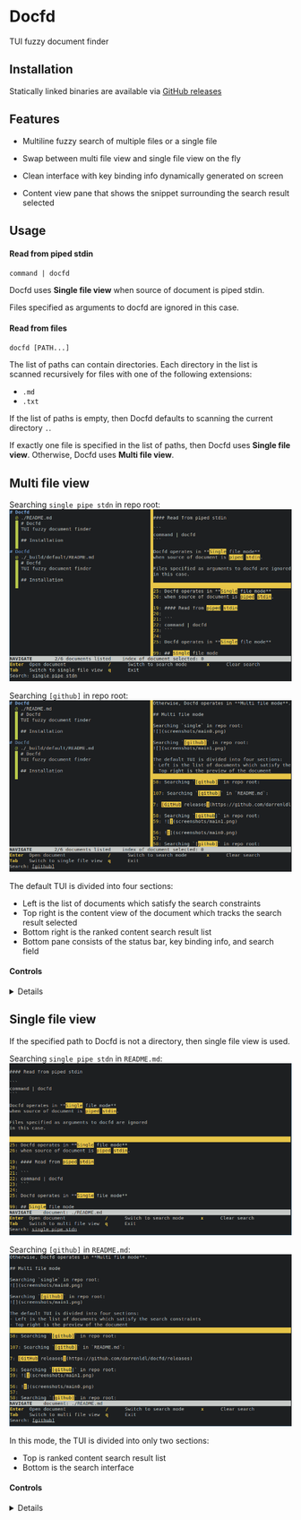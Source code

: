 # Docfd
TUI fuzzy document finder

## Installation

Statically linked binaries are available via
[GitHub releases](https://github.com/darrenldl/docfd/releases)

## Features

- Multiline fuzzy search of multiple files or a single file

- Swap between multi file view and single file view on the fly

- Clean interface with key binding info dynamically generated on screen

- Content view pane that shows the snippet surrounding the search result selected

## Usage

#### Read from piped stdin

```
command | docfd
```

Docfd uses **Single file view**
when source of document is piped stdin.

Files specified as arguments to docfd are ignored
in this case.

#### Read from files

```
docfd [PATH...]
```

The list of paths can contain directories.
Each directory in the list is scanned recursively for
files with one of the following extensions:

- `.md`
- `.txt`

If the list of paths is empty,
then Docfd defaults to scanning the
current directory `.`.

If exactly one file is specified
in the list of paths, then Docfd uses **Single file view**.
Otherwise, Docfd uses **Multi file view**.

## Multi file view

Searching `single pipe stdn` in repo root:
![](screenshots/main0.png)

Searching `[github]` in repo root:
![](screenshots/main1.png)

The default TUI is divided into four sections:
- Left is the list of documents which satisfy the search constraints
- Top right is the content view of the document which tracks the search result selected
- Bottom right is the ranked content search result list
- Bottom pane consists of the status bar, key binding info, and search field

#### Controls

<details>

Docfd operates in modes, the initial mode is `Navigation` mode.

`Navigation` mode
- Scroll down the document list
  - `j`
  - Down arrow
  - Page down
  - Scroll down with mouse wheel when hovering above the area
- Scroll up the document list
  - `k`
  - Up arrow
  - Page up
  - Scroll up with mouse wheel when hovering above the area
- Scroll down the content search result list
  - `Shift`+`j`
  - `Shift`+Down arrow
  - `Shift`+Page down
  - Scroll down with mouse wheel when hovering above the area
- Scroll up the document list
  - `Shift`+`k`
  - `Shift`+Up arrow
  - `Shift`+Page up
  - Scroll up with mouse wheel when hovering above the area
- Open document
  - `Enter`
    - Docfd tries to use `$VISUAL` first, if that fails then Docfd tries `$EDITOR`
- Switch to single file view
  - `Tab`
- Switch to `Search` mode
  - `/`
- Clear search phrase
  - `x`
- Exit Docfd
  - `q` or `Ctrl+c`

`Search` mode
- Search field is active in this mode
- `Enter` to confirm search phrase and exit search mode

</details>

## Single file view

If the specified path to Docfd is not a directory, then single file view
is used.

Searching `single pipe stdn` in `README.md`:
![](screenshots/single-file0.png)

Searching `[github]` in `README.md`:
![](screenshots/single-file1.png)

In this mode, the TUI is divided into only two sections:
- Top is ranked content search result list
- Bottom is the search interface

#### Controls

<details>

The controls are simplified in single file view,
namely `Shift` is optional for scrolling through search result list.

`Navigation` mode
- Scroll down the content search result list
  - `j`
  - Down arrow
  - Page down
  - `Shift`+`j`
  - `Shift`+Down arrow
  - `Shift`+Page down
  - Scroll down with mouse wheel when hovering above the area
- Scroll up the document list
  - `k`
  - Up arrow
  - Page up
  - `Shift`+`k`
  - `Shift`+Up arrow
  - `Shift`+Page up
  - Scroll up with mouse wheel when hovering above the area
- Open document
  - `Enter`
    - Docfd tries to use `$VISUAL` first, if that fails then Docfd tries `$EDITOR`
- Switch to multi file view
  - `Tab`
- Switch to `Search` mode
  - `/`
- Clear search phrase
  - `x`
- Exit Docfd
  - `q` or `Ctrl+c`

`Search` mode
- Search field is active in this mode
- `Enter` to confirm search phrase and exit search mode

</details>

